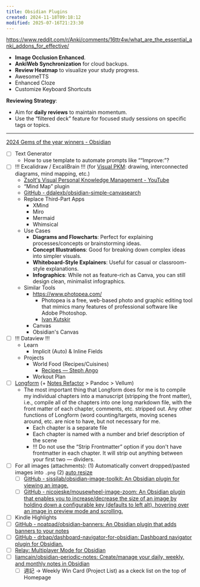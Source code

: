 ```yaml
---
title: Obsidian Plugins
created: 2024-11-18T09:18:12
modified: 2025-07-16T21:23:30
---
```


<https://www.reddit.com/r/Anki/comments/16ttr4w/what_are_the_essential_anki_addons_for_effective/>

* **Image Occlusion Enhanced**.
* **AnkiWeb Synchronization** for cloud backups.
* **Review Heatmap** to visualize your study progress.
* AwesomeTTS
* Enhanced Cloze
* Customize Keyboard Shortcuts

**Reviewing Strategy**:

* Aim for **daily reviews** to maintain momentum.
* Use the “filtered deck” feature for focused study sessions on specific tags or topics.

---

[2024 Gems of the year winners - Obsidian](https://obsidian.md/blog/2024-goty-winners/)

- [ ] Text Generator
	* How to use template to automate prompts like ““Improve:”?
- [ ] !!! Excalidraw / ExcaliBrain !!! (for <u>Visual PKM</u>: drawing, interconnected diagrams, mind mapping, etc.)
	* [Zsolt's Visual Personal Knowledge Management - YouTube](https://www.youtube.com/@VisualPKM)
	* “Mind Map” plugin
	* [GitHub - ddalexb/obsidian-simple-canvasearch](https://github.com/ddalexb/obsidian-simple-canvasearch)
	* Replace Third-Part Apps
		* XMind
		* Miro
		* Mermaid
		* Whimsical
	* Use Cases
		* **Diagrams and Flowcharts**: Perfect for explaining processes/concepts or brainstorming ideas.
		* **Concept Illustrations**: Good for breaking down complex ideas into simpler visuals.
		* **Whiteboard-Style Explainers**: Useful for casual or classroom-style explanations.
		* **Infographics**: While not as feature-rich as Canva, you can still design clean, minimalist infographics.
	* Similar Tools
		* <https://www.photopea.com/>
			* Photopea is a free, web-based photo and graphic editing tool that mimics many features of professional software like Adobe Photoshop.
			* [Ivan Kutskir](https://www.reddit.com/r/IAmA/comments/9urjmg/i_made_a_free_alternative_to_photoshop_that_is/)
		* Canvas
		* Obsidian's Canvas
- [ ] !!! Dataview !!!
	* Learn
		* Implicit (Auto) \& Inline Fields
	* Projects
		* World Food (Recipes/Cuisines)
			* [Recipes — Steph Ango](https://stephango.com/recipes)
		* Workout Plan
- [ ] [Longform](https://github.com/kevboh/longform) (+ [Notes Refactor](https://github.com/lynchjames/note-refactor-obsidian) \> Pandoc \> Vellum)
	* The most important thing that Longform does for me is to compile my individual chapters into a manuscript (stripping the front matter), i.e., compile all of the chapters into one long markdown file, with the front matter of each chapter, comments, etc. stripped out. Any other functions of Longform (word counting/targets, moving scenes around, etc. are nice to have, but not necessary for me.
		* Each chapter is a separate file
		* Each chapter is named with a number and brief description of the scene
		* !!! Do not use the “Strip Frontmatter” option if you don't have frontmatter in each chapter. It will strip out anything between your first two — dividers.
- [ ] For all images (attachments): (1) Automatically convert dropped/pasted images into `.png` (2) [auto resize](https://help.obsidian.md/Linking+notes+and+files/Embed+files#Embed+an+image+in+a+note)
	- [ ] [GitHub - sissilab/obsidian-image-toolkit: An Obsidian plugin for viewing an image.](https://github.com/sissilab/obsidian-image-toolkit)
	- [ ] [GitHub - nicojeske/mousewheel-image-zoom: An Obsidian plugin that enables you to increase/decrease the size of an image by holding down a configurable key (defaults to left alt), hovering over an image in preview mode and scrolling.](https://github.com/nicojeske/mousewheel-image-zoom)
- [ ] Kindle Highlights
- [ ] [GitHub - noatpad/obsidian-banners: An Obsidian plugin that adds banners to your notes](https://github.com/noatpad/obsidian-banners)
- [ ] [GitHub - drbap/dashboard-navigator-for-obsidian: Dashboard navigator plugin for Obsidian.](https://github.com/drbap/dashboard-navigator-for-obsidian)
- [ ] [Relay: Multiplayer Mode for Obsidian](https://github.com/no-instructions/relay)
- [ ] [liamcain/obsidian-periodic-notes: Create/manage your daily, weekly, and monthly notes in Obsidian](https://github.com/liamcain/obsidian-periodic-notes)
	- [ ] 週記 → Weekly Win Card (Project List) as a ckeck list on the top of Homepage

